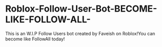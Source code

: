 # Roblox-Follow-User-Bot-BECOME-LIKE-FOLLOW-ALL-
This is an W.I.P Follow Users  bot created by Faveish on Roblox!You can become like FollowAll today! 
